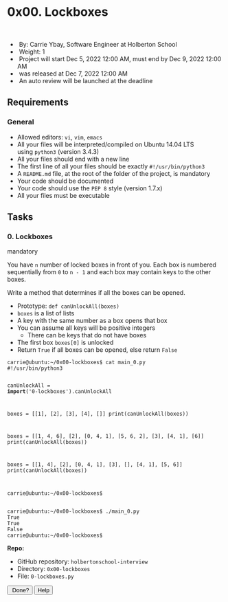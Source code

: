 <h1 class="gap">0x00. Lockboxes</h1>
<div data-react-class="tags/Tags" data-react-props="{&quot;tags&quot;:[]}" data-react-cache-id="tags/Tags-0">&nbsp;</div>
<div data-react-class="projects/ProjectMetadata" data-react-props="{&quot;metadata&quot;:{&quot;author&quot;:&quot;Carrie Ybay, Software Engineer at Holberton School&quot;,&quot;weight&quot;:1,&quot;correction&quot;:{&quot;released&quot;:true,&quot;auto_correction_available_at&quot;:&quot;2022-12-07T00:00:00.000-05:00&quot;,&quot;requires_auto_correction&quot;:true,&quot;requires_manual_correction&quot;:false},&quot;bpi&quot;:{&quot;current&quot;:true,&quot;started&quot;:false,&quot;in_second_deadline&quot;:false,&quot;starts_at&quot;:&quot;2022-12-05T00:00:00.000-05:00&quot;,&quot;ends_at&quot;:&quot;2022-12-09T00:00:00.000-05:00&quot;,&quot;second_deadline_at&quot;:&quot;2022-12-12T00:00:00.000-05:00&quot;}}}" data-react-cache-id="projects/ProjectMetadata-0">
<ul id="project-metadata" class="list-group metadata">
<li class="list-group-item">&nbsp;By:&nbsp;Carrie Ybay, Software Engineer at Holberton School</li>
<li class="list-group-item">&nbsp;Weight:&nbsp;1</li>
<li class="list-group-item">&nbsp;Project will start&nbsp;<span title="" data-container="body" data-html="false" data-placement="auto top" data-toggle="tooltip" data-original-title="2022-12-05 00:00 (GMT-05:00)"><span class="datetime">Dec 5, 2022 12:00 AM</span></span>, must end by&nbsp;<span title="" data-container="body" data-html="false" data-placement="auto top" data-toggle="tooltip" data-original-title="2022-12-09 00:00 (GMT-05:00)"><span class="datetime">Dec 9, 2022 12:00 AM</span></span></li>
<li class="list-group-item">&nbsp;was&nbsp;released at&nbsp;<span title="" data-container="body" data-html="false" data-placement="auto top" data-toggle="tooltip" data-original-title="2022-12-07 00:00 (GMT-05:00)"><span class="datetime">Dec 7, 2022 12:00 AM</span></span></li>
<li class="list-group-item">&nbsp;An auto review will be launched at the deadline</li>
</ul>
</div>
<div id="project-description" class="panel panel-default">
<div class="panel-body">
<h2>Requirements</h2>
<h3>General</h3>
<ul>
<li>Allowed editors:&nbsp;<code>vi</code>,&nbsp;<code>vim</code>,&nbsp;<code>emacs</code></li>
<li>All your files will be interpreted/compiled on Ubuntu 14.04 LTS using&nbsp;<code>python3</code>&nbsp;(version 3.4.3)</li>
<li>All your files should end with a new line</li>
<li>The first line of all your files should be exactly&nbsp;<code>#!/usr/bin/python3</code></li>
<li>A&nbsp;<code>README.md</code>&nbsp;file, at the root of the folder of the project, is mandatory</li>
<li>Your code should be documented</li>
<li>Your code should use the&nbsp;<code>PEP 8</code>&nbsp;style (version 1.7.x)</li>
<li>All your files must be executable</li>
</ul>
</div>
</div>
<h2 class="gap">Tasks</h2>
<div id="task-num-0" data-role="task3764" data-position="1">
<div id="task-3764" class="panel panel-default task-card "><span id="user_id" data-id="4765"></span>
<div class="panel-heading panel-heading-actions">
<h3 class="panel-title">0. Lockboxes</h3>
<div><span class="label label-info">mandatory</span></div>
</div>
<div class="panel-body"><span id="user_id" data-id="4765"></span>
<p>You have&nbsp;<code>n</code>&nbsp;number of locked boxes in front of you. Each box is numbered sequentially from&nbsp;<code>0</code>&nbsp;to&nbsp;<code>n - 1</code>&nbsp;and each box may contain keys to the other boxes.</p>
<p>Write a method that determines if all the boxes can be opened.</p>
<ul>
<li>Prototype:&nbsp;<code>def canUnlockAll(boxes)</code></li>
<li><code>boxes</code>&nbsp;is a list of lists</li>
<li>A key with the same number as a box opens that box</li>
<li>You can assume all keys will be positive integers
<ul>
<li>There can be keys that do not have boxes</li>
</ul>
</li>
<li>The first box&nbsp;<code>boxes[0]</code>&nbsp;is unlocked</li>
<li>Return&nbsp;<code>True</code>&nbsp;if all boxes can be opened, else return&nbsp;<code>False</code></li>
</ul>
<pre><code>carrie@ubuntu:~/0x00-lockboxes$ cat main_0.py
#!/usr/bin/python3

canUnlockAll = __import__('0-lockboxes').canUnlockAll

boxes = [[1], [2], [3], [4], []]
print(canUnlockAll(boxes))

boxes = [[1, 4, 6], [2], [0, 4, 1], [5, 6, 2], [3], [4, 1], [6]]
print(canUnlockAll(boxes))

boxes = [[1, 4], [2], [0, 4, 1], [3], [], [4, 1], [5, 6]]
print(canUnlockAll(boxes))

carrie@ubuntu:~/0x00-lockboxes$
</code></pre>
<pre><code>carrie@ubuntu:~/0x00-lockboxes$ ./main_0.py
True
True
False
carrie@ubuntu:~/0x00-lockboxes$
</code></pre>
</div>
<div class="list-group">
<div class="list-group-item">
<p><strong>Repo:</strong></p>
<ul>
<li>GitHub repository:&nbsp;<code>holbertonschool-interview</code></li>
<li>Directory:&nbsp;<code>0x00-lockboxes</code></li>
<li>File:&nbsp;<code>0-lockboxes.py</code></li>
</ul>
</div>
</div>
<div class="panel-footer">
<div class="align-items-center d-flex justify-content-between">
<div><button class="student_task_done btn btn-default btn-sm no" data-task-id="3764">&nbsp;Done<span class="no pending">?</span></button>&nbsp;<button class="student-task-done-by btn btn-default btn-sm" data-task-id="3764" data-batch-id="235" data-toggle="modal" data-target="#task-3764-users-done-modal">Help</button>&nbsp;</div>
</div>
</div>
</div>
</div>